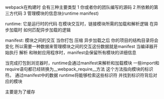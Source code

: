webpack在构建时 会有三种主要类型
    1 你或者你的团队编写的源码
    2 所依赖的第三方代码
    3 管理模块的信息块(runtime manifest)


runtime: 它是运行时的代码
    在模块交互时，链接模块所需的加载和解析逻辑
    在异步加载时 如何匹配异步加载的逻辑


manifest: 模块之间的交互
    当你打包 压缩 异步加载之后
    你的项目的结构目录将会变化
    所以需要一种数据来管理模块之间的交互这份数据就是manifest
    当编译器开始执行 解析 和映射应用程序时，manifest会保留所有模块的详细信息

当完成打包到浏览器时，runtime会通过manifest来解析和加载模块
一些import和require语句都已经转换为__webpack_require__方法
这个方法指向模块的标识符。
通过manifest中的数据 runtime将能够检索这些标识符 并找到标识符背后对应的模块

主要是为了缓存